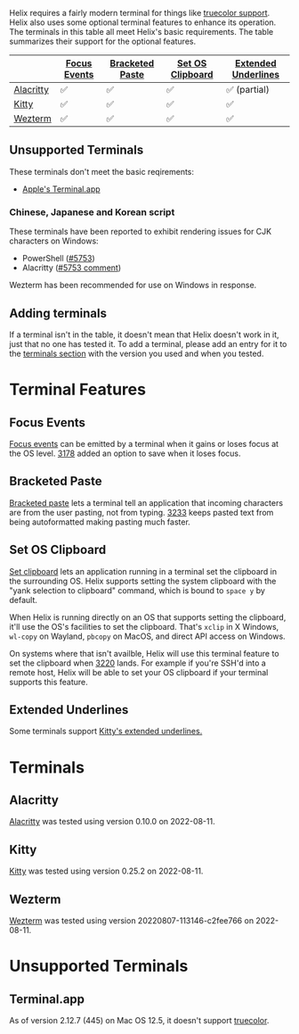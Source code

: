 Helix requires a fairly modern terminal for things like [truecolor support](https://github.com/termstandard/colors). Helix also uses some optional terminal features to enhance its operation. The terminals in this table all meet Helix's basic requirements. The table summarizes their support for the optional features.

|           |[Focus Events]|[Bracketed Paste]|[Set OS Clipboard]|[Extended Underlines]|
|-----------|--------------|-----------------|------------------|------------------|
|[Alacritty]| ✅           | ✅              | ✅               | ✅ (partial)     |
|[Kitty]    | ✅           | ✅              | ✅               | ✅               |
|[Wezterm]  | ✅           | ✅              | ✅               | ✅               |

[Focus Events]: #focus-events
[Bracketed Paste]: #bracketed-paste
[Set OS Clipboard]: #set-os-clipboard
[Extended Underlines]: #extended-underlines
[Alacritty]: #alacritty
[Kitty]: #kitty
[Wezterm]: #wezterm

## Unsupported Terminals
These terminals don't meet the basic reqirements:
* [Apple's Terminal.app](#terminalapp)

### Chinese, Japanese and Korean script

These terminals have been reported to exhibit rendering issues for CJK characters on Windows:
* PowerShell ([#5753](https://github.com/helix-editor/helix/issues/5753))
* Alacritty ([#5753 comment](https://github.com/helix-editor/helix/issues/5753#issuecomment-1411461592))

Wezterm has been recommended for use on Windows in response.

## Adding terminals
If a terminal isn't in the table, it doesn't mean that Helix doesn't work in it, just that no one has tested it. To add a terminal, please add an entry for it to the [terminals section](#terminals) with the version you used and when you tested.

# Terminal Features
## Focus Events
[Focus events](https://terminalguide.namepad.de/mode/p1004/) can be emitted by a terminal when it gains or loses focus at the OS level.
[3178](https://github.com/helix-editor/helix/pull/3178) added an option to save when it loses focus.

## Bracketed Paste
[Bracketed paste](https://en.wikipedia.org/wiki/Bracketed-paste) lets a terminal tell an application that incoming characters are from the user pasting, not from typing.
[3233](https://github.com/helix-editor/helix/pull/3233) keeps pasted text from being autoformatted making pasting much faster.

## Set OS Clipboard
[Set clipboard](https://terminalguide.namepad.de/seq/osc-52/) lets an application running in a terminal set the clipboard in the surrounding OS.
Helix supports setting the system clipboard with the "yank selection to clipboard" command, which is bound to `space y` by default.

When Helix is running directly on an OS that supports setting the clipboard, it'll use the OS's facilities to set the clipboard.
That's `xclip` in X Windows, `wl-copy` on Wayland, `pbcopy` on MacOS, and direct API access on Windows.

On systems where that isn't availble, Helix will use this terminal feature to set the clipboard when [3220](https://github.com/helix-editor/helix/pull/3220) lands.
For example if you're SSH'd into a remote host, Helix will be able to set your OS clipboard if your terminal supports this feature.

## Extended Underlines
Some terminals support [Kitty's extended underlines.](https://sw.kovidgoyal.net/kitty/underlines/)

# Terminals
## Alacritty
[Alacritty](https://alacritty.org/) was tested using version 0.10.0 on 2022-08-11.

## Kitty
[Kitty](https://sw.kovidgoyal.net/kitty/) was tested using version 0.25.2 on 2022-08-11.

## Wezterm
[Wezterm](https://wezfurlong.org/wezterm/) was tested using version 20220807-113146-c2fee766 on 2022-08-11.

# Unsupported Terminals
## Terminal.app
As of version 2.12.7 (445) on Mac OS 12.5, it doesn't support [truecolor](https://github.com/termstandard/colors).
